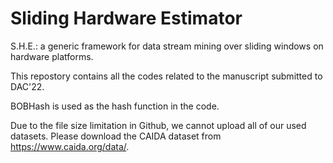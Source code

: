 # Sliding Hardware Estimator
S.H.E.: a generic framework for data stream mining over sliding windows on hardware platforms.

This repostory contains all the codes related to the manuscript submitted to DAC'22.

BOBHash is used as the hash function in the code.

Due to the file size limitation in Github, we cannot upload all of our used datasets. Please download the CAIDA dataset from https://www.caida.org/data/.
